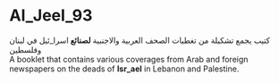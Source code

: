 # Al_Jeel_93
كتيب يجمع تشكيلة من تغطيات الصحف العربية والاجنبية <strong> لصنائع </strong>اسرا_ئيل في لبنان وفلسطين
<br/>
A <italic>booklet</italic> that contains various coverages from Arab and foreign newspapers on the deads of <strong>Isr_ael</strong> in Lebanon and Palestine.
